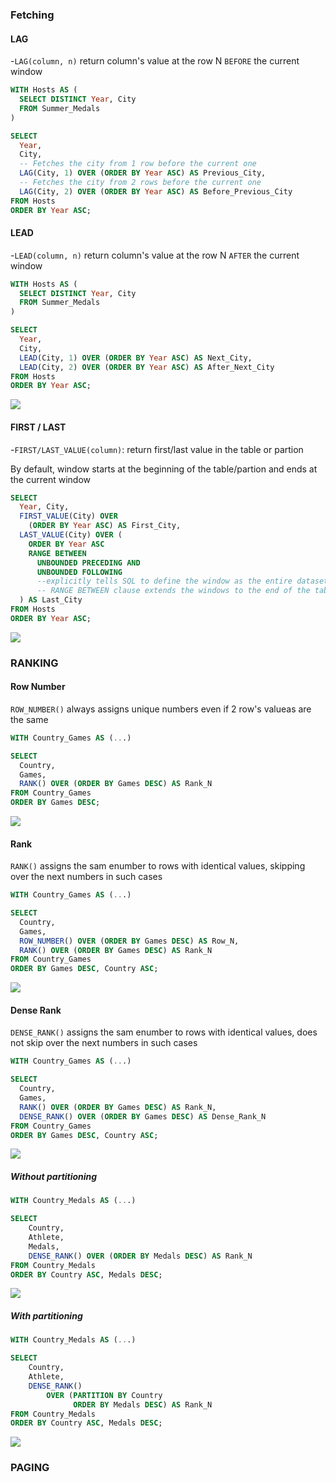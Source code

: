 
### Fetching
#### LAG
-`LAG(column, n)` return column's value at the row N `BEFORE` the current window


``` sql
WITH Hosts AS (
  SELECT DISTINCT Year, City
  FROM Summer_Medals
)

SELECT
  Year,
  City,
  -- Fetches the city from 1 row before the current one
  LAG(City, 1) OVER (ORDER BY Year ASC) AS Previous_City,
  -- Fetches the city from 2 rows before the current one
  LAG(City, 2) OVER (ORDER BY Year ASC) AS Before_Previous_City
FROM Hosts
ORDER BY Year ASC;
```

#### LEAD

-`LEAD(column, n)` return column's value at the row N `AFTER` the current window
``` sql
WITH Hosts AS (
  SELECT DISTINCT Year, City
  FROM Summer_Medals
)

SELECT
  Year,
  City,
  LEAD(City, 1) OVER (ORDER BY Year ASC) AS Next_City,
  LEAD(City, 2) OVER (ORDER BY Year ASC) AS After_Next_City
FROM Hosts
ORDER BY Year ASC;
```
![](images/LEAD.png)

#### FIRST / LAST

-`FIRST/LAST_VALUE(column)`: return first/last value in the table or partion

By default, window starts at the beginning of the table/partion and ends at the current window

``` sql
SELECT
  Year, City,
  FIRST_VALUE(City) OVER
    (ORDER BY Year ASC) AS First_City,
  LAST_VALUE(City) OVER (
    ORDER BY Year ASC
    RANGE BETWEEN
      UNBOUNDED PRECEDING AND
      UNBOUNDED FOLLOWING
      --explicitly tells SQL to define the window as the entire dataset for every row. Without this, LAST_VALUE would only look at rows up to the "current" row, which isn't what's needed here.
      -- RANGE BETWEEN clause extends the windows to the end of the table / partition
  ) AS Last_City
FROM Hosts
ORDER BY Year ASC;
```
![](images/first-last.png)

### RANKING
#### Row Number
`ROW_NUMBER()` always assigns unique numbers even if 2 row's valueas are the same

``` sql
WITH Country_Games AS (...)

SELECT
  Country,
  Games,
  RANK() OVER (ORDER BY Games DESC) AS Rank_N
FROM Country_Games
ORDER BY Games DESC;
```
![](images/row-number.png)

#### Rank
`RANK()` assigns the sam enumber to rows with identical values, skipping over the next numbers in such cases

``` sql
WITH Country_Games AS (...)

SELECT
  Country,
  Games,
  ROW_NUMBER() OVER (ORDER BY Games DESC) AS Row_N,
  RANK() OVER (ORDER BY Games DESC) AS Rank_N
FROM Country_Games
ORDER BY Games DESC, Country ASC;
```
![](images/rank.png)

#### Dense Rank
`DENSE_RANK()` assigns the sam enumber to rows with identical values, does not skip over the next numbers in such cases


``` sql
WITH Country_Games AS (...)

SELECT
  Country,
  Games,
  RANK() OVER (ORDER BY Games DESC) AS Rank_N,
  DENSE_RANK() OVER (ORDER BY Games DESC) AS Dense_Rank_N
FROM Country_Games
ORDER BY Games DESC, Country ASC;
```
![](images/dense-rank.png)


##### Without partitioning

``` sql
WITH Country_Medals AS (...)

SELECT
    Country,
    Athlete,
    Medals,
    DENSE_RANK() OVER (ORDER BY Medals DESC) AS Rank_N
FROM Country_Medals
ORDER BY Country ASC, Medals DESC;
```

![](images/dense-rank-no-partition.png.png)

##### With partitioning

``` sql
WITH Country_Medals AS (...)

SELECT
    Country,
    Athlete,
    DENSE_RANK()
        OVER (PARTITION BY Country
              ORDER BY Medals DESC) AS Rank_N
FROM Country_Medals
ORDER BY Country ASC, Medals DESC;
```

![](images/dense-rank-partition.png)

### PAGING

